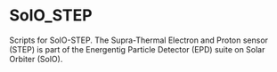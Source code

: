 # SolO_STEP
Scripts for SolO-STEP. The Supra-Thermal Electron and Proton sensor (STEP) is part of the Energentig Particle Detector (EPD) suite on Solar Orbiter (SolO).
